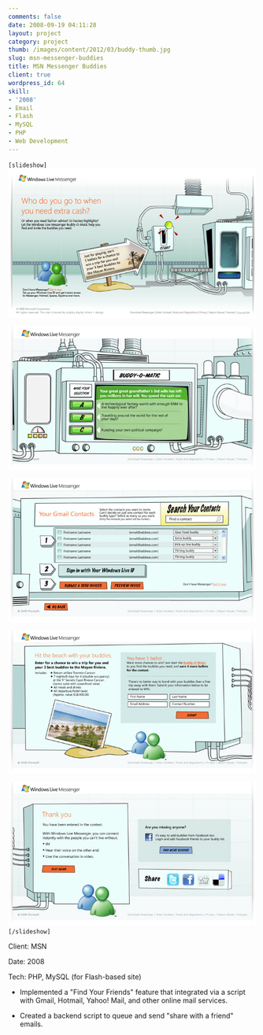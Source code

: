 ```yaml
---
comments: false
date: 2008-09-19 04:11:28
layout: project
category: project
thumb: /images/content/2012/03/buddy-thumb.jpg
slug: msn-messenger-buddies
title: MSN Messenger Buddies
client: true
wordpress_id: 64
skill:
- '2008'
- Email
- Flash
- MySQL
- PHP
- Web Development
---
```


`[slideshow]`
![](/images/content/2012/03/buddy-full.jpg)

![](/images/content/2012/03/buddy1.5.jpg)

![](/images/content/2012/03/buddy2.jpg)

![](/images/content/2012/03/buddy3.jpg)

![](/images/content/2012/03/buddy4.jpg)
`[/slideshow]`

Client: MSN

Date: 2008

Tech: PHP, MySQL (for Flash-based site)



	
  * Implemented a "Find Your Friends" feature that integrated via a script with Gmail, Hotmail, Yahoo! Mail, and other online mail services.

	
  * Created a backend script to queue and send "share with a friend" emails.


